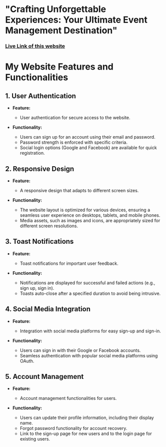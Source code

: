 # "Crafting Unforgettable Experiences: Your Ultimate Event Management Destination"

### [Live Link of this website]()

# My Website Features and Functionalities

## 1. User Authentication

- **Feature:**
  - User authentication for secure access to the website.
  
- **Functionality:**
  - Users can sign up for an account using their email and password.
  - Password strength is enforced with specific criteria.
  - Social login options (Google and Facebook) are available for quick registration.

## 2. Responsive Design

- **Feature:**
  - A responsive design that adapts to different screen sizes.

- **Functionality:**
  - The website layout is optimized for various devices, ensuring a seamless user experience on desktops, tablets, and mobile phones.
  - Media assets, such as images and icons, are appropriately sized for different screen resolutions.

## 3. Toast Notifications

- **Feature:**
  - Toast notifications for important user feedback.

- **Functionality:**
  - Notifications are displayed for successful and failed actions (e.g., sign up, sign in).
  - Toasts auto-close after a specified duration to avoid being intrusive.

## 4. Social Media Integration

- **Feature:**
  - Integration with social media platforms for easy sign-up and sign-in.

- **Functionality:**
  - Users can sign in with their Google or Facebook accounts.
  - Seamless authentication with popular social media platforms using OAuth.

## 5. Account Management

- **Feature:**
  - Account management functionalities for users.

- **Functionality:**
  - Users can update their profile information, including their display name.
  - Forgot password functionality for account recovery.
  - Link to the sign-up page for new users and to the login page for existing users.

